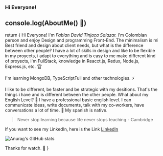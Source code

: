 ### Hi Everyone!

## console.log(AboutMe() 📁)

return {
Hi Everyone! I'm _Fabian David Tinjaca Salazar._ I'm Colombian person and enjoy Design and programming Front-End. The minimalism is mi Best friend and design about client needs, but what is the difference between other people? I have a lot of skills in design and like to be flexible in my proyects, i adapt to everything and is easy to me make different kind of proyects, i'm FullStack, knowledge in Reacct.js, Redux, Node.js, Express.js, etc. 🏆

I'm learning MongoDB, TypeScriptFull and other technologies. ⚡

I like to be different, be faster and be strategic with my desitions. That's the things i have and is different between the other people. What about my English Level? 💼 I have a professional basic english level. I can communicate ideas, write documents, talk with my co-workers, have conversations a lot of time. 🥇 My spanish is native.

>Never stop learning because life never stops teaching - Cambridge

If you want to see my LinkedIn, here is the Link [LinkedIn](https://www.linkedin.com/in/fabian-david-tinjaca-salazar-95a787254/)

![Anurag's GitHub stats](https://github-readme-stats.vercel.app/api?username=LuisRodriguzz&show_icons=true&theme=gruvbox)

Thanks for watch. 👋
}
